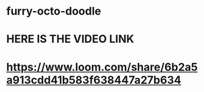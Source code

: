 # furry-octo-doodle
# HERE IS THE VIDEO LINK
# https://www.loom.com/share/6b2a5a913cdd41b583f638447a27b634
